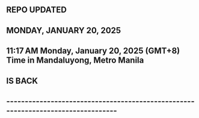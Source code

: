 ## REPO UPDATED

## MONDAY, JANUARY 20, 2025

## 11:17 AM Monday, January 20, 2025 (GMT+8) Time in Mandaluyong, Metro Manila

## IS BACK 

## ---------------------------------------------------------------------------------
